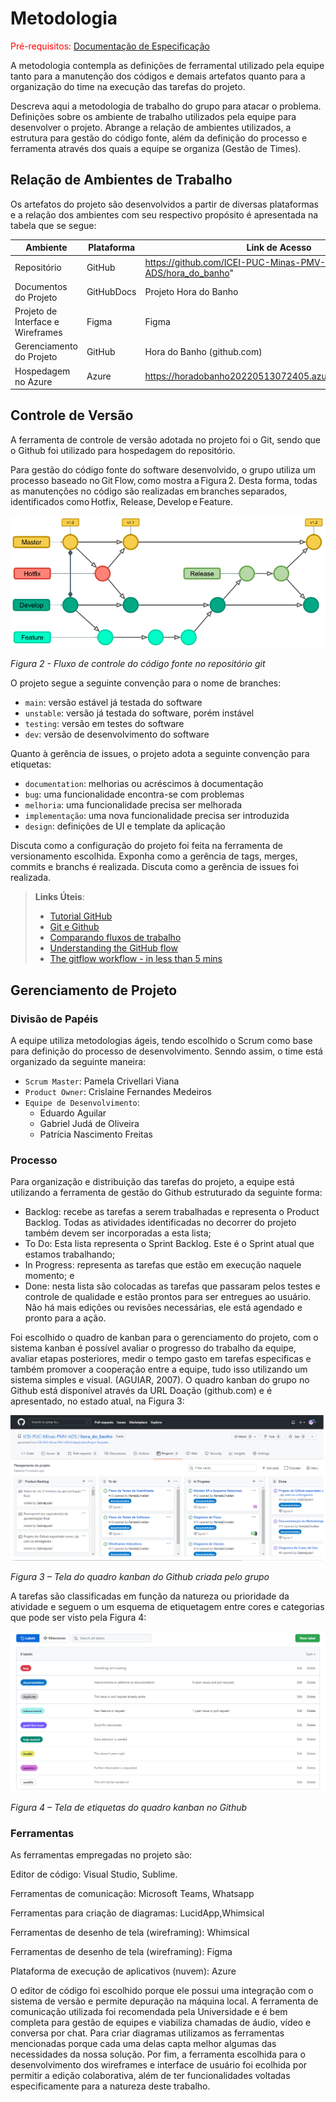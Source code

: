 
# Metodologia

<span style="color:red">Pré-requisitos: <a href="2-Especificação do Projeto.md"> Documentação de Especificação</a></span>

A metodologia contempla as definições de ferramental utilizado pela equipe tanto para a manutenção dos códigos e demais artefatos quanto para a organização do time na execução das tarefas do projeto.

Descreva aqui a metodologia de trabalho do grupo para atacar o problema. Definições sobre os ambiente de trabalho utilizados pela equipe para desenvolver o projeto. Abrange a relação de ambientes utilizados, a estrutura para gestão do código fonte, além da definição do processo e ferramenta através dos quais a equipe se organiza (Gestão de Times).

## Relação de Ambientes de Trabalho

Os artefatos do projeto são desenvolvidos a partir de diversas plataformas e a relação dos ambientes com seu respectivo propósito é apresentada na tabela que se segue:

|Ambiente |Plataforma | Link de Acesso|
|---|---|---|
|Repositório| GitHub| https://github.com/ICEI-PUC-Minas-PMV-ADS/hora_do_banho"| 
|Documentos do Projeto| GitHubDocs | Projeto Hora do Banho|
|Projeto de Interface e Wireframes| Figma| Figma|Whimsical
|Gerenciamento do Projeto| GitHub| Hora do Banho (github.com)|
|Hospedagem no Azure|Azure| https://horadobanho20220513072405.azurewebsites.net/Login |

## Controle de Versão

A ferramenta de controle de versão adotada no projeto foi o Git, sendo que o Github foi utilizado para hospedagem do repositório.

Para gestão do código fonte do software desenvolvido, o grupo utiliza um processo baseado no Git Flow, como mostra a Figura 2. Desta forma, todas as manutenções no código são realizadas em branches separados, identificados como Hotfix, Release, Develop e Feature.  

<img src="https://github.com/ICEI-PUC-Minas-PMV-ADS/hora_do_banho/blob/main/docs/img/gitFlow.png">

*Figura 2 - Fluxo de controle do código fonte no repositório git*

O projeto segue a seguinte convenção  para o nome de branches:

- `main`: versão estável já testada do software
- `unstable`: versão já testada do software, porém instável
- `testing`: versão em testes do software
- `dev`: versão de desenvolvimento do software

Quanto à gerência de issues, o projeto adota a seguinte convenção para
etiquetas:

- `documentation`: melhorias ou acréscimos à documentação
- `bug`: uma funcionalidade encontra-se com problemas
- `melhoria`: uma funcionalidade precisa ser melhorada
- `implementação`: uma nova funcionalidade precisa ser introduzida
- `design`: definições de UI e template da aplicação

Discuta como a configuração do projeto foi feita na ferramenta de versionamento escolhida. Exponha como a gerência de tags, merges, commits e branchs é realizada. Discuta como a gerência de issues foi realizada.

> **Links Úteis**:
> - [Tutorial GitHub](https://guides.github.com/activities/hello-world/)
> - [Git e Github](https://www.youtube.com/playlist?list=PLHz_AreHm4dm7ZULPAmadvNhH6vk9oNZA)
>  - [Comparando fluxos de trabalho](https://www.atlassian.com/br/git/tutorials/comparing-workflows)
> - [Understanding the GitHub flow](https://guides.github.com/introduction/flow/)
> - [The gitflow workflow - in less than 5 mins](https://www.youtube.com/watch?v=1SXpE08hvGs)

## Gerenciamento de Projeto

### Divisão de Papéis

A equipe utiliza metodologias ágeis, tendo escolhido o Scrum como base para definição do processo de desenvolvimento.
Senndo assim, o time está organizado da seguinte maneira:

- `Scrum Master`: Pamela Crivellari Viana
- `Product Owner`: Crislaine Fernandes Medeiros
- `Equipe de Desenvolvimento`:
  - Eduardo Aguilar
  - Gabriel Judá de Oliveira
  - Patrícia Nascimento Freitas

### Processo

Para organização e distribuição das tarefas do projeto, a equipe está utilizando a ferramenta de gestão do Github estruturado da seguinte forma:

- Backlog: recebe as tarefas a serem trabalhadas e representa o Product Backlog. Todas as atividades identificadas no decorrer do projeto também devem ser incorporadas a esta lista;
- To Do: Esta lista representa o Sprint Backlog. Este é o Sprint atual que estamos trabalhando;
- In Progress: representa as tarefas que estão em execução naquele momento; e
- Done: nesta lista são colocadas as tarefas que passaram pelos testes e controle de qualidade e estão prontos para ser entregues ao usuário. Não há mais edições ou revisões necessárias, ele está agendado e pronto para a ação.

Foi escolhido o quadro de kanban para o gerenciamento do projeto, com o sistema kanban é possível avaliar o progresso do trabalho da equipe, avaliar etapas posteriores, medir o tempo gasto em tarefas especificas e também promover a cooperação entre a equipe, tudo isso utilizando um sistema simples e visual. (AGUIAR, 2007). O quadro kanban do grupo no Github está disponível através da URL Doação (github.com) e é apresentado, no estado atual, na Figura 3:

<img src="https://github.com/ICEI-PUC-Minas-PMV-ADS/hora_do_banho/blob/main/docs/img/kanban.png">

*Figura 3 – Tela do quadro kanban do Github criada pelo grupo*

A tarefas são classificadas em função da natureza ou prioridade da atividade e seguem o um esquema de etiquetagem entre cores e categorias que pode ser visto pela Figura 4:

<img src="https://github.com/ICEI-PUC-Minas-PMV-ADS/hora_do_banho/blob/main/docs/img/labels.png">

*Figura 4 – Tela de etiquetas do quadro kanban no Github*

### Ferramentas

As ferramentas empregadas no projeto são:

<p>Editor de código: Visual Studio, Sublime.</p>
<p>Ferramentas de comunicação: Microsoft Teams, Whatsapp</p>
<p>Ferramentas para criação de diagramas: LucidApp,Whimsical</p>
<p>Ferramentas de desenho de tela (wireframing): Whimsical</p>
<p>Ferramentas de desenho de tela (wireframing): Figma</p>
<p>Plataforma de execução de aplicativos (nuvem): Azure</p>

O editor de código foi escolhido porque ele possui uma integração com o sistema de versão e permite depuração na máquina local. A ferramenta de comunicação utilizada foi recomendada pela Universidade e é bem completa para gestão de equipes e viabiliza chamadas de áudio, vídeo e conversa por chat. Para criar diagramas utilizamos as ferramentas mencionadas porque cada uma delas capta melhor algumas das necessidades da nossa solução. Por fim, a ferramenta escolhida para o desenvolvimento dos wireframes e interface de usuário foi ecolhida por permitir a edição colaborativa, além de ter funcionalidades voltadas especificamente para a natureza deste trabalho.
 
